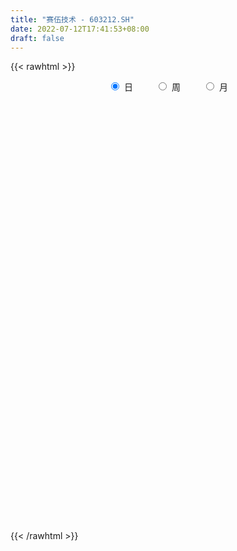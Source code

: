 ```yaml
---
title: "赛伍技术 - 603212.SH"
date: 2022-07-12T17:41:53+08:00
draft: false
---
```

{{< rawhtml >}}
    <div style="text-align: center">
        <label style="padding: 1rem;"><input style="margin-right: .5rem" type="radio" name="period" value="D" checked onclick="period_change(this)">日</label>
        <label style="padding: 1rem;"><input style="margin-right: .5rem" type="radio" name="period" value="W" onclick="period_change(this)">周</label>
        <label style="padding: 1rem;"><input style="margin-right: .5rem" type="radio" name="period" value="M" onclick="period_change(this)">月</label>
    </div>
    <div id="chart" style="height: 700px;"></div> 
    <script type="text/javascript">
        const D_v = [52556.86,47989.39,45544.66,53739.3,93618.79,93838.17,82801.69,76312.62,145861.7,134820.64,143286.58,94027.93,135016.66,142842.75,93270.83,105244.03,69123.43,51679.91,39580.15,42226.8,32228.68,34136.89,38243.7,37438.51,30461.57,19574.45,25859.4,30119.16,53620.03,68442.08,102371.51,224640.01,215410.06,108546.69,158067.61,106595.56,91615.97,56471.94,50797.88,69174.43,49697.87,67505.2,64998.01,55157.35,42161.0,49266.74,34562.13,25706.59,27039.14,53353.32,93266.22,113512.32,62440.0,49101.85,40206.2,23338.4,34984.5,21058.91,29372.7,30868.7,21523.95,16296.15,28640.7,22468.6,11804.05,15644.0,13617.4,62173.53,40776.4,14954.61,12792.32,15797.0,50816.3,52307.92,30492.3,27277.45,32455.11,18523.3,18691.0,18382.0,19740.99,16737.66,22903.66,14879.3,46942.3,66649.85,65187.25,34785.0,43451.63,38953.16,29917.17,38396.22,37595.86,34971.45,25603.7,40002.35,29743.4,22483.55,18066.5,15125.4,20113.66,18300.0,11719.0,17730.0,22885.15,12269.0,10167.26,17670.15,9570.71,19672.26,10044.15,10713.67,9391.07,8560.0,21807.15,14037.4,45323.3,31466.81,33248.86,31858.47,23780.0,23969.74,14046.15,29781.6,37922.29,56942.7,37189.0,41842.08,33522.67,38018.8,28519.0,15848.15,23583.15,20956.3,18999.15,20553.27,30100.0,18996.48,14549.2,13804.8,23647.3,14591.15,11842.0,9519.0,20451.3,18174.04,25924.6,24726.81,29384.0,28873.0,24150.85,15791.31,9838.0,17065.73,12779.3,13030.0,9904.0,19123.58,18331.43,13705.15,17924.35,9687.0,12716.16,13596.0,9288.0,8947.0,7921.0,20272.93,16371.0,14331.15,10224.0,15909.71,17585.06,13985.0,10303.42,8590.23,8012.52,9340.23,5950.57,11414.97,5550.25,9030.28,15804.87,8131.83,8208.56,11483.26,8786.95,9884.0,5885.58,4000.0,8529.0,8274.06,15558.77,8459.3,8507.63,15957.69,11831.29,6423.0,8079.58,4521.0,4813.0,20187.34,24778.09,11978.28,9682.76,11900.72,14168.98,10372.05,6734.58,11421.8,7736.86,9612.23,11592.1,4086.76,10260.71,30273.09,21548.76,24130.53,42681.0,30936.25,70097.1,26192.84,15983.91,11287.21,27405.66,30100.01,43099.86,56322.25,58800.73,47697.41,26701.98,19628.26,21071.78,21112.0,14325.01,10925.75,33650.7,15908.06,55091.8,21657.45,15358.01,15882.4,45083.39,24621.67,21737.62,27729.62,15758.4,14707.0,55676.38,66104.32,80400.99,63576.66,50524.15,40023.0,41550.0,40984.51,33992.99,59500.59,37925.22,36510.74,62073.97,34580.08,32072.71,26557.05,48752.32,36307.15,70648.41,46565.29,44845.58,39240.3,29144.19,35558.58,64267.86,51074.9,56684.0,39468.0,32910.0,32026.0,40983.0,38079.5,27850.25,70806.44,41427.0,168379.85,101306.71,76299.8,41228.0,69017.21,49783.0,59070.93,117352.88,171792.98,191046.99,177855.66,161144.19,142193.2,134596.91,80481.0,64245.19,65048.0,48376.41,40440.1,60964.99,87478.24,70762.93,82452.0,55733.35,35831.24,40934.0,21943.62,32615.51,15039.0,21528.35,14474.0,20450.51,28820.73,36576.96,21723.79,21456.33,13003.0,12540.33,13414.53,18250.6,18556.75,14332.0,52373.02,38127.0,31218.12,23082.94,31964.0,93707.72,51337.3,33271.0,31001.0,53422.0,29722.0,81156.0,42795.0,52590.0,89768.0,109136.52,79930.57,56572.82,62273.4,66574.4,89304.13,63334.91,55394.41,49154.38,148898.9,282582.14,144072.67,127568.25,78173.75,78802.2,65942.4,60761.0,83021.93,70788.7,55037.89,42608.4,40200.4,41306.0,29886.15,40433.0,34048.74,35294.0,22875.0,49276.29,30794.28,20361.44,12891.69,15285.82,24979.03,27990.87,20873.54,20446.91,17323.55,13156.51,31643.98,20746.35,14415.69,17254.35,14563.28,17465.97,25584.0,15766.98,23157.0,21794.0,16398.36,13333.06,10416.3,12484.59,15023.25,8889.0,12145.0,23992.14,20111.99,15477.24,14827.0,14054.9,12741.0,57111.45,25269.81,16454.4,21893.96,34121.13,42280.0,30598.0,49455.83,46893.84,22538.05,29690.88,21725.29,31287.31,56725.84,69423.33,81948.57,48568.17,43286.0,43968.01,31229.53,42666.14,40720.76,65565.15,45024.45,35381.17,46850.09,39899.69,31849.0,39554.0,49144.77,35840.25,26719.01,29048.33,25425.97,33228.0,40998.55,23581.0,17098.0,17838.45,20754.04,42231.97,27887.0,18031.11,37588.88,207310.6,67825.0,131102.76,136224.67,100286.59,107132.13,129235.19,75574.04,78520.04,108833.29,148603.52,78421.51,55081.48,64591.52,59106.04,85415.1,128930.39,90919.82,72583.39,81509.86,51363.65,51640.0,40194.77,80179.58,71671.52,45924.15,37529.77,114872.94,115373.83,67684.0,53710.04,74692.58,54874.33,78395.49,51209.0,56531.64,72840.18,103812.39,60980.0,54501.18,69259.86,164420.16,145321.25,147410.24,125355.91,90229.1,124368.23,114857.83,91136.62,63413.43,80722.78,72156.38,54365.1,52504.06]
const D_histogram = [0.0,-0.0248888889,-0.0697597974,-0.0729515372,-0.0330934012,0.0425825629,0.054319548,0.0858685231,0.2135013781,0.3290863924,0.3601114115,0.3752556659,0.4911160824,0.6003691804,0.6383967443,0.4649598009,0.2525287844,-0.0222839656,-0.1717679394,-0.1993708585,-0.227175423,-0.2607891547,-0.2580350596,-0.3705269058,-0.3736507622,-0.369112632,-0.3081145999,-0.2416655526,-0.1236783478,0.1362187509,0.489634639,0.901807147,1.233971212,1.1154091995,0.8973414223,0.5114198154,0.1076405992,-0.1517547108,-0.3424470669,-0.3452837339,-0.3455885682,-0.3562663855,-0.2967691922,-0.2825222288,-0.3516233478,-0.4493963153,-0.4964492459,-0.4755667309,-0.4248779105,-0.2946545738,-0.0020346336,0.1421883652,0.2295487402,0.198308411,0.0671137242,0.0018857967,-0.1723809561,-0.3065455111,-0.3140310127,-0.2359029822,-0.231478246,-0.2614664935,-0.1876880728,-0.1595241977,-0.1291546131,-0.1797486199,-0.1612408075,-0.0164228838,-0.0495174585,-0.1016553253,-0.1187301245,-0.1158532562,0.0189812049,0.2172872653,0.2811121022,0.3217542158,0.3718053967,0.3374907907,0.234096193,0.2250308989,0.1959178083,0.1546805906,0.0163941205,-0.1046714944,-0.0117999791,0.1516093502,0.329897027,0.4199819276,0.4459125305,0.3565046759,0.3237618929,0.3964372678,0.4711229505,0.4827292965,0.4939333795,0.2944884606,0.0978794827,-0.068999556,-0.1560086216,-0.1931454143,-0.2674738498,-0.3050858726,-0.3540319674,-0.414367413,-0.474543289,-0.5042178086,-0.5095171607,-0.539581018,-0.5530048507,-0.4187414816,-0.328182581,-0.288799523,-0.2305682998,-0.1936829557,-0.1391219344,-0.1653699624,-0.0235346034,0.1275640098,0.1964849884,0.3247096318,0.3390530933,0.2741115913,0.2030987,0.2438591781,0.1605315111,0.3008204024,0.3996439686,0.5155261095,0.5072151852,0.2646269804,0.1910841308,0.1114053816,0.1926242586,0.2040680673,0.098599239,0.0253496896,-0.1962310468,-0.3864009307,-0.4592413725,-0.5353634826,-0.6300298358,-0.6546159861,-0.5859094794,-0.5573599173,-0.5529298762,-0.4470795031,-0.3434556548,-0.3154379312,-0.4619174246,-0.6030995708,-0.7538838609,-0.8429898991,-0.835152466,-0.7006042725,-0.6312151561,-0.4957371069,-0.453719574,-0.377637826,-0.3203471509,-0.2190334181,-0.0106993811,0.1548987018,0.2578733272,0.3653887149,0.3761074463,0.3834490409,0.3714606792,0.5232752432,0.5892796518,0.6681725533,0.6409950872,0.5715492122,0.4524210431,0.2888595883,0.1442927782,0.0724878397,-0.0075483458,-0.1172488328,-0.1712395144,-0.1130633089,-0.0875688026,-0.017325059,0.0600930647,0.07718582,0.1217662208,0.1713881876,0.2013947407,0.1404935235,0.0873885402,0.0526037629,0.0297289634,0.0594846719,0.1154273289,0.1035393362,0.0476090776,-0.0892621184,-0.2190711108,-0.2605683449,-0.2279898223,-0.1993098366,-0.1530627342,-0.0468262608,0.0845280801,0.1256299666,0.166434649,0.1254007594,0.16193444,0.150351591,0.1197237468,-0.0051095835,-0.0509690847,-0.0665071259,-0.1380171703,-0.1556686453,-0.2237981621,-0.4164876436,-0.5479250327,-0.6200682673,-0.6728263049,-0.5859668146,-0.4562970253,-0.3674552152,-0.2754763128,-0.1901921978,-0.1342013229,-0.0826075528,0.0441241021,0.2367337427,0.5187101993,0.6275851305,0.6393327043,0.5811097935,0.5458524298,0.5179354478,0.4770333036,0.3913967922,0.3904469862,0.3689849125,0.4357821417,0.3683325103,0.2953788842,0.2342519384,0.2891455166,0.2983500834,0.2911568537,0.2912682243,0.2435959717,0.1959974957,0.2283512841,0.4196438401,0.5196059994,0.4320932989,0.3372532192,0.21841095,0.1840686445,0.1479104858,0.07005288,0.0803851865,0.0393310491,-0.1116407135,-0.2933437709,-0.3896647019,-0.4635465881,-0.443767922,-0.3219140185,-0.2227838424,-0.0851493593,-0.0305958091,-0.1189742074,-0.2243887503,-0.1678796841,-0.1381805014,-0.0231425578,-0.0820409581,-0.0456591086,-0.0770813725,-0.0649397338,-0.1083063452,-0.0945995216,-0.1056117014,-0.1281084035,-0.0516711137,-0.0332612628,0.1182820105,0.1153134064,-0.0165162844,-0.1513276268,-0.1012682357,-0.0972729953,-0.0334310515,0.0920927378,0.2418293308,0.4206776049,0.5927601226,0.893181692,1.0029032306,0.7623364338,0.480291364,0.2874091891,0.097965594,-0.0642988635,-0.209809716,-0.2614087721,-0.1921327716,-0.0534791635,0.0442930504,-0.0164200632,-0.0596531616,-0.1948269584,-0.2505474623,-0.3295573689,-0.3519012938,-0.4280139787,-0.4467085513,-0.482299615,-0.4878636495,-0.6161552749,-0.609024051,-0.5453542756,-0.505777831,-0.4394666773,-0.3607877626,-0.2942517378,-0.2324003207,-0.2036393865,-0.0626453921,-0.0117166399,-0.0154148648,-0.0467414536,-0.0387530501,0.1364983567,0.1773453081,0.1524645091,0.1537139952,0.0739227433,0.0430775269,0.1331360649,0.2186454291,0.3078097595,0.5030174548,0.6378015168,0.6074930794,0.6206927073,0.5633292214,0.5240880709,0.5455696569,0.4227757019,0.3152198357,0.1295991024,0.2152760085,0.3996446661,0.3366289542,0.1829967883,0.015304265,-0.167123243,-0.2728992748,-0.3908350698,-0.4671995292,-0.5877447307,-0.5834567007,-0.5636382534,-0.5529852106,-0.5173806488,-0.4872458454,-0.5031282232,-0.5458739671,-0.5668724737,-0.5297277816,-0.4326291762,-0.4086321379,-0.3963188163,-0.3240622689,-0.2600415078,-0.1605501534,-0.0462287998,0.0217223827,0.0225364788,0.0213814367,0.0158131102,-0.0509777685,-0.1199772714,-0.1143566167,-0.1404952214,-0.1382625742,-0.0982658109,-0.0396628431,-0.0349208421,-0.0513433108,-0.0921787004,-0.0846999261,-0.1052118455,-0.0979185335,-0.1365360796,-0.1173547571,-0.0531116152,-0.0244980581,0.0237354429,0.0140370434,-0.0314955361,-0.0408700636,-0.0199769022,0.0188377376,0.1172235047,0.1524342607,0.154789382,0.1386276788,0.1809525051,0.1634924245,0.199724059,0.2774649129,0.3420537003,0.3655156178,0.314550119,0.245054972,0.1025744807,-0.0950091283,-0.23486949,-0.2783525278,-0.3267991521,-0.3935794852,-0.4706441324,-0.45203939,-0.3670341635,-0.3104003396,-0.2667905916,-0.2464238169,-0.2015643462,-0.183450658,-0.169230427,-0.1603629838,-0.17026615,-0.0812607773,-0.0387648396,-0.0026705803,0.052414086,0.0927819445,0.1062817348,0.0777405095,0.0803273259,0.0606244271,0.0718796377,0.0775342344,0.1442993524,0.1912935216,0.2038508356,0.326441644,0.4833872803,0.4355567133,0.3355576913,0.3617765491,0.3379101797,0.3922605144,0.5008268613,0.4999722408,0.4983630174,0.5520270324,0.6362639047,0.6508342786,0.5818394332,0.4806271673,0.4259732245,0.4285605496,0.4065627573,0.4032053732,0.3980249161,0.2704507964,0.1647695469,0.0881855929,-0.0008086137,-0.0067604137,0.019242917,-0.0018640852,0.0073240319,0.1600848147,0.1857775639,0.1600505524,0.0960585527,0.1286429308,0.0972282668,0.0800941097,-0.0103366152,-0.0423885659,-0.0277767074,0.0147422772,-0.0245124575,-0.0695116968,-0.0556055106,0.0782203456,0.1313207186,0.1141484142,-0.0453467886,-0.1381640669,-0.2969656399,-0.3930350857,-0.4629986232,-0.510600258,-0.483729047,-0.4851524826,-0.4954719555,-0.4899135717]
const D_fast = [0.0,-0.0311111111,-0.093421969,-0.114851593,-0.0832668074,0.0030547974,0.0283716696,0.0813877755,0.2623959749,0.4602525874,0.5813054593,0.6902636301,0.9289030673,1.1882484604,1.3858752104,1.3286782172,1.1793793967,0.8989956554,0.7065696967,0.629124063,0.5445256428,0.4457146224,0.3839599526,0.17883638,0.082299833,-0.0054401948,-0.0214708126,-0.0154381535,0.0716294643,0.3655812508,0.8414057986,1.4790300933,2.1196869613,2.2799772487,2.2862448271,2.028178174,1.6513091076,1.3539751199,1.0776709971,0.9885133967,0.9018114203,0.8020670067,0.7873719019,0.7309883081,0.5739813522,0.3638593058,0.1926940637,0.0946848961,0.0391542388,0.095713932,0.3878252138,0.5675953039,0.712342864,0.7306796376,0.6162633818,0.5515069035,0.3341449116,0.1233439788,0.037350724,0.056503009,0.0030581838,-0.0922966871,-0.0654402847,-0.077157459,-0.0790765277,-0.1746076894,-0.1964100789,-0.0556978761,-0.1011718155,-0.1787235136,-0.225480844,-0.2515672897,-0.1119875274,0.1406403493,0.2747432118,0.3958238794,0.5388264095,0.588884501,0.5440139517,0.5912063822,0.6110727437,0.6085056737,0.4743177337,0.3270842452,0.4170057657,0.6183174326,0.8790793661,1.0741597486,1.2115684842,1.2112867986,1.2594844888,1.4312691807,1.623735601,1.7560242711,1.890711699,1.7648888952,1.592749788,1.4086208603,1.2826096393,1.1971864931,1.0559895951,0.9421061042,0.8046520175,0.6407247186,0.4619130204,0.3061840486,0.1735054064,0.0085462946,-0.1431287508,-0.1135507521,-0.1050374967,-0.1378543195,-0.1372651713,-0.148800566,-0.1290200284,-0.196610547,-0.0606588388,0.1223307768,0.2403730025,0.4497750539,0.5488817887,0.5524681845,0.5322299682,0.6339552408,0.5907604516,0.8062544435,1.0049890019,1.2497526701,1.3682455422,1.1918140825,1.1660422655,1.1142148618,1.2435898034,1.3060506289,1.2252316103,1.1583194834,0.8876809853,0.6009108687,0.4132600837,0.2032971031,-0.0488767091,-0.2371168559,-0.314887719,-0.4256781363,-0.5594805643,-0.5654000669,-0.5476401324,-0.5984818915,-0.8604407411,-1.15239778,-1.4916530353,-1.7915065482,-1.9924572316,-2.0330601063,-2.121474779,-2.1099310065,-2.181343367,-2.1996710755,-2.2224671882,-2.1759118099,-1.9702526182,-1.7659298599,-1.5984869027,-1.3996243362,-1.2948787432,-1.1916748884,-1.1107980803,-0.8281647056,-0.614840384,-0.3689043441,-0.2358330384,-0.1623916103,-0.1684145188,-0.2597610764,-0.3682546919,-0.4219376706,-0.5038609425,-0.6428736377,-0.7396741978,-0.7097638197,-0.706161514,-0.6402490351,-0.5478076452,-0.511418435,-0.4363964789,-0.3439274652,-0.2635722269,-0.2893500633,-0.3206079116,-0.3422417482,-0.3576843067,-0.3130574303,-0.2282579411,-0.2142610997,-0.258289089,-0.4174758146,-0.6020525846,-0.7086919049,-0.7331108379,-0.7542583114,-0.7462768925,-0.6517469844,-0.4992606235,-0.4267512453,-0.3443379006,-0.3540216003,-0.2770043098,-0.250999261,-0.2516961685,-0.3778068947,-0.4364086671,-0.4685734898,-0.5745878267,-0.631156463,-0.7552355204,-1.0520469127,-1.3204655601,-1.5476258615,-1.7685904753,-1.8282226886,-1.8126271557,-1.8156491494,-1.7925393251,-1.7548032597,-1.7323627154,-1.7014208335,-1.5636581531,-1.3118650769,-0.9002110704,-0.6344398566,-0.4628591067,-0.3758045692,-0.2745988253,-0.1730319454,-0.0946757637,-0.0824630771,0.0141988635,0.0849830179,0.2607257825,0.2853592787,0.2862503736,0.2836864124,0.4108663697,0.4946584574,0.5602544412,0.6331828678,0.6464096082,0.6478105061,0.7372521155,1.0334556315,1.2633192907,1.283829915,1.2733031401,1.2090636083,1.2207384639,1.2215579267,1.1612135409,1.1916421441,1.1604207689,0.981538828,0.7264998278,0.5327627214,0.3429941882,0.2518308737,0.2932062726,0.336640488,0.4529876313,0.4998922292,0.3817702791,0.2202585487,0.2347976938,0.2299517511,0.3392040553,0.2597954155,0.2847624878,0.2340698808,0.2299765861,0.1595333884,0.1495903316,0.1121752264,0.0576514234,0.1211709348,0.13126547,0.3123792459,0.3382389934,0.2022802316,0.0296369825,0.0543793146,0.0340563062,0.0895404871,0.2380874608,0.4482813866,0.7322990619,1.0525716102,1.5762886027,1.9367359488,1.8867532605,1.7247810317,1.603751154,1.4387989575,1.2604597841,1.0624965026,0.9455452535,0.9667880611,1.0920718783,1.2009173548,1.1360992255,1.0779528366,0.8940723003,0.7757149307,0.6143156819,0.5039964336,0.320880254,0.1905085435,0.0343425761,-0.0931873708,-0.3755178149,-0.5206426038,-0.5933113973,-0.6801794104,-0.7237349261,-0.735252952,-0.7422798617,-0.7385285247,-0.7606774371,-0.6353447908,-0.5873451985,-0.5948971396,-0.6379090919,-0.6396089508,-0.4302329549,-0.3450496765,-0.3318143481,-0.2921363633,-0.3534469294,-0.373522764,-0.2501802098,-0.1100094883,0.056107282,0.3770693409,0.6713037821,0.7928686146,0.9612414193,1.0447102388,1.136491106,1.2943651062,1.2772650766,1.2485141694,1.0952932117,1.2347891199,1.519068944,1.5402104707,1.4323275019,1.2684610448,1.0442527261,0.8702518756,0.6546073131,0.4614429715,0.1939615873,0.0523854421,-0.068705674,-0.1962989338,-0.2900395342,-0.3817161922,-0.5233806257,-0.7025948614,-0.8653114864,-0.9605987398,-0.9716574284,-1.0498184246,-1.1365848071,-1.1453438269,-1.1463334427,-1.0869796266,-0.984215473,-0.9108336949,-0.904385479,-0.900195162,-0.9018102109,-0.9813455317,-1.0803393525,-1.1033078519,-1.164570262,-1.1969032584,-1.1814729477,-1.1327856907,-1.1367739003,-1.1660321967,-1.2299122614,-1.2436084686,-1.2904233493,-1.3076096707,-1.3803612368,-1.3905186035,-1.3395533654,-1.3170643229,-1.2628969611,-1.2690860997,-1.3224925633,-1.3420846067,-1.3261856709,-1.2826615967,-1.1549699534,-1.0816506323,-1.0405981655,-1.0221029489,-0.9345399963,-0.9111269708,-0.8249643215,-0.6778572394,-0.527755027,-0.412914205,-0.385242174,-0.393473578,-0.5103104492,-0.7316463403,-0.9302240744,-1.0432952442,-1.1734416565,-1.3386168609,-1.5333425412,-1.6277476463,-1.6345009607,-1.6554672217,-1.6785551216,-1.7197943011,-1.7253259169,-1.7530748932,-1.781162269,-1.8123855718,-1.8648552754,-1.7961650971,-1.7633603693,-1.7279337551,-1.6597455672,-1.5961822227,-1.5561119986,-1.5652180966,-1.5425494486,-1.5470962407,-1.5178711206,-1.4928329653,-1.3899930093,-1.2951754596,-1.2316554368,-1.0274542174,-0.7496617609,-0.6886031496,-0.7047127488,-0.5880497538,-0.5274385782,-0.375023115,-0.1412500527,-0.017111613,0.105869918,0.297540691,0.5408435395,0.7181224831,0.794587496,0.8135320218,0.8653713851,0.9750988477,1.0547417447,1.1521857039,1.2465114758,1.1865500553,1.1220611924,1.0675236367,0.9783272766,0.9706853732,1.0014994332,0.9799264097,0.9909455348,1.1837275213,1.2558646615,1.270150288,1.2301729265,1.2949180374,1.28781044,1.2906998103,1.1976849316,1.1550358394,1.1627035211,1.2089080749,1.1635252259,1.1011480625,1.101152871,1.2545338136,1.3404643663,1.3518291654,1.1809972654,1.0536389704,0.8205959875,0.6262677702,0.4405545769,0.2653028776,0.1712418269,0.0485302706,-0.0856571912,-0.2025772003]
const D_slow = [0.0,-0.0062222222,-0.0236621716,-0.0419000559,-0.0501734062,-0.0395277654,-0.0259478784,-0.0044807477,0.0488945969,0.131166195,0.2211940478,0.3150079643,0.4377869849,0.58787928,0.7474784661,0.8637184163,0.9268506124,0.921279621,0.8783376361,0.8284949215,0.7717010658,0.7065037771,0.6419950122,0.5493632858,0.4559505952,0.3636724372,0.2866437872,0.2262273991,0.1953078121,0.2293624999,0.3517711596,0.5772229463,0.8857157493,1.1645680492,1.3889034048,1.5167583586,1.5436685084,1.5057298307,1.420118064,1.3337971305,1.2473999885,1.1583333921,1.0841410941,1.0135105369,0.9256046999,0.8132556211,0.6891433096,0.5702516269,0.4640321493,0.3903685059,0.3898598474,0.4254069387,0.4827941238,0.5323712265,0.5491496576,0.5496211068,0.5065258677,0.4298894899,0.3513817368,0.2924059912,0.2345364297,0.1691698064,0.1222477882,0.0823667387,0.0500780854,0.0051409305,-0.0351692714,-0.0392749923,-0.051654357,-0.0770681883,-0.1067507194,-0.1357140335,-0.1309687323,-0.076646916,-0.0063688904,0.0740696635,0.1670210127,0.2513937104,0.3099177587,0.3661754834,0.4151549354,0.4538250831,0.4579236132,0.4317557396,0.4288057448,0.4667080824,0.5491823391,0.654177821,0.7656559537,0.8547821227,0.9357225959,1.0348319128,1.1526126505,1.2732949746,1.3967783195,1.4704004346,1.4948703053,1.4776204163,1.4386182609,1.3903319073,1.3234634449,1.2471919767,1.1586839849,1.0550921316,0.9364563094,0.8104018572,0.6830225671,0.5481273126,0.4098760999,0.3051907295,0.2231450843,0.1509452035,0.0933031286,0.0448823896,0.010101906,-0.0312405846,-0.0371242354,-0.005233233,0.0438880141,0.1250654221,0.2098286954,0.2783565932,0.3291312682,0.3900960627,0.4302289405,0.5054340411,0.6053450333,0.7342265606,0.8610303569,0.9271871021,0.9749581348,1.0028094802,1.0509655448,1.1019825616,1.1266323714,1.1329697938,1.0839120321,0.9873117994,0.8725014563,0.7386605856,0.5811531267,0.4174991302,0.2710217603,0.131681781,-0.0065506881,-0.1183205638,-0.2041844775,-0.2830439603,-0.3985233165,-0.5492982092,-0.7377691744,-0.9485166492,-1.1573047657,-1.3324558338,-1.4902596228,-1.6141938996,-1.7276237931,-1.8220332495,-1.9021200373,-1.9568783918,-1.9595532371,-1.9208285616,-1.8563602298,-1.7650130511,-1.6709861895,-1.5751239293,-1.4822587595,-1.3514399487,-1.2041200358,-1.0370768974,-0.8768281256,-0.7339408226,-0.6208355618,-0.5486206647,-0.5125474702,-0.4944255102,-0.4963125967,-0.5256248049,-0.5684346835,-0.5967005107,-0.6185927114,-0.6229239761,-0.6079007099,-0.5886042549,-0.5581626997,-0.5153156528,-0.4649669677,-0.4298435868,-0.4079964517,-0.394845511,-0.3874132702,-0.3725421022,-0.34368527,-0.3178004359,-0.3058981665,-0.3282136961,-0.3829814738,-0.4481235601,-0.5051210156,-0.5549484748,-0.5932141583,-0.6049207235,-0.5837887035,-0.5523812119,-0.5107725496,-0.4794223598,-0.4389387498,-0.401350852,-0.3714199153,-0.3726973112,-0.3854395824,-0.4020663639,-0.4365706564,-0.4754878177,-0.5314373583,-0.6355592692,-0.7725405274,-0.9275575942,-1.0957641704,-1.2422558741,-1.3563301304,-1.4481939342,-1.5170630124,-1.5646110618,-1.5981613925,-1.6188132807,-1.6077822552,-1.5485988195,-1.4189212697,-1.2620249871,-1.102191811,-0.9569143626,-0.8204512552,-0.6909673932,-0.5717090673,-0.4738598693,-0.3762481227,-0.2840018946,-0.1750563592,-0.0829732316,-0.0091285106,0.049434474,0.1217208532,0.196308374,0.2690975875,0.3419146435,0.4028136365,0.4518130104,0.5089008314,0.6138117914,0.7437132913,0.851736616,0.9360499208,0.9906526583,1.0366698194,1.0736474409,1.0911606609,1.1112569575,1.1210897198,1.0931795414,1.0198435987,0.9224274232,0.8065407762,0.6955987957,0.6151202911,0.5594243305,0.5381369906,0.5304880384,0.5007444865,0.444647299,0.4026773779,0.3681322526,0.3623466131,0.3418363736,0.3304215964,0.3111512533,0.2949163198,0.2678397335,0.2441898532,0.2177869278,0.1857598269,0.1728420485,0.1645267328,0.1940972354,0.222925587,0.2187965159,0.1809646092,0.1556475503,0.1313293015,0.1229715386,0.145994723,0.2064520557,0.311621457,0.4598114876,0.6831069106,0.9338327183,1.1244168267,1.2444896677,1.316341965,1.3408333635,1.3247586476,1.2723062186,1.2069540256,1.1589208327,1.1455510418,1.1566243044,1.1525192886,1.1376059982,1.0888992586,1.0262623931,0.9438730508,0.8558977274,0.7488942327,0.6372170949,0.5166421911,0.3946762787,0.24063746,0.0883814473,-0.0479571216,-0.1744015794,-0.2842682487,-0.3744651894,-0.4480281238,-0.506128204,-0.5570380506,-0.5726993987,-0.5756285586,-0.5794822748,-0.5911676382,-0.6008559007,-0.5667313116,-0.5223949846,-0.4842788573,-0.4458503585,-0.4273696726,-0.4166002909,-0.3833162747,-0.3286549174,-0.2517024775,-0.1259481138,0.0335022653,0.1853755352,0.340548712,0.4813810174,0.6124030351,0.7487954493,0.8544893748,0.9332943337,0.9656941093,1.0195131114,1.1194242779,1.2035815165,1.2493307136,1.2531567798,1.2113759691,1.1431511504,1.0454423829,0.9286425006,0.781706318,0.6358421428,0.4949325794,0.3566862768,0.2273411146,0.1055296532,-0.0202524025,-0.1567208943,-0.2984390127,-0.4308709581,-0.5390282522,-0.6411862867,-0.7402659908,-0.821281558,-0.8862919349,-0.9264294733,-0.9379866732,-0.9325560776,-0.9269219578,-0.9215765987,-0.9176233211,-0.9303677632,-0.9603620811,-0.9889512352,-1.0240750406,-1.0586406841,-1.0832071369,-1.0931228476,-1.1018530582,-1.1146888859,-1.137733561,-1.1589085425,-1.1852115039,-1.2096911372,-1.2438251571,-1.2731638464,-1.2864417502,-1.2925662647,-1.286632404,-1.2831231432,-1.2909970272,-1.3012145431,-1.3062087687,-1.3014993343,-1.2721934581,-1.2340848929,-1.1953875474,-1.1607306277,-1.1154925014,-1.0746193953,-1.0246883806,-0.9553221523,-0.8698087272,-0.7784298228,-0.699792293,-0.63852855,-0.6128849299,-0.6366372119,-0.6953545844,-0.7649427164,-0.8466425044,-0.9450373757,-1.0626984088,-1.1757082563,-1.2674667972,-1.3450668821,-1.41176453,-1.4733704842,-1.5237615707,-1.5696242352,-1.611931842,-1.6520225879,-1.6945891254,-1.7149043198,-1.7245955297,-1.7252631748,-1.7121596532,-1.6889641671,-1.6623937334,-1.6429586061,-1.6228767746,-1.6077206678,-1.5897507584,-1.5703671998,-1.5342923617,-1.4864689813,-1.4355062724,-1.3538958614,-1.2330490413,-1.124159863,-1.0402704401,-0.9498263029,-0.8653487579,-0.7672836293,-0.642076914,-0.5170838538,-0.3924930995,-0.2544863414,-0.0954203652,0.0672882045,0.2127480628,0.3329048546,0.4393981607,0.5465382981,0.6481789874,0.7489803307,0.8484865597,0.9160992588,0.9572916456,0.9793380438,0.9791358904,0.9774457869,0.9822565162,0.9817904949,0.9836215029,1.0236427065,1.0700870975,1.1100997356,1.1341143738,1.1662751065,1.1905821732,1.2106057006,1.2080215468,1.1974244053,1.1904802285,1.1941657978,1.1880376834,1.1706597592,1.1567583816,1.176313468,1.2091436476,1.2376807512,1.226344054,1.1918030373,1.1175616273,1.0193028559,0.9035532001,0.7759031356,0.6549708739,0.5336827532,0.4098147643,0.2873363714]
const D_data = [['2020-06-19', 25.44, 25.7, 25.23, 25.9],['2020-06-22', 25.65, 25.31, 25.04, 25.8],['2020-06-23', 25.19, 24.83, 24.78, 25.46],['2020-06-24', 24.71, 25.16, 24.16, 25.19],['2020-06-29', 25.41, 25.75, 25.41, 26.49],['2020-06-30', 25.55, 26.51, 25.26, 27.4],['2020-07-01', 27.12, 25.98, 25.8, 27.44],['2020-07-02', 25.96, 26.4, 25.3, 26.8],['2020-07-03', 26.71, 28.16, 26.55, 29.0],['2020-07-06', 27.82, 28.9, 27.47, 29.18],['2020-07-07', 29.09, 28.54, 28.51, 30.49],['2020-07-08', 28.28, 28.8, 28.06, 29.21],['2020-07-09', 29.07, 30.82, 28.7, 31.29],['2020-07-10', 30.17, 31.86, 29.7, 32.8],['2020-07-13', 31.3, 31.96, 31.21, 32.86],['2020-07-14', 31.7, 29.5, 29.5, 31.7],['2020-07-15', 29.59, 28.38, 28.08, 29.8],['2020-07-16', 28.34, 26.5, 26.4, 28.87],['2020-07-17', 26.53, 26.97, 25.82, 27.1],['2020-07-20', 27.0, 27.99, 26.77, 28.12],['2020-07-21', 27.78, 27.78, 27.2, 28.17],['2020-07-22', 27.3, 27.45, 27.25, 27.9],['2020-07-23', 27.44, 27.71, 26.7, 28.09],['2020-07-24', 27.02, 25.8, 25.8, 27.57],['2020-07-27', 25.73, 26.63, 25.4, 26.69],['2020-07-28', 26.61, 26.49, 26.26, 26.87],['2020-07-29', 26.35, 27.15, 26.3, 27.25],['2020-07-30', 27.15, 27.38, 26.79, 27.56],['2020-07-31', 27.37, 28.41, 26.88, 28.75],['2020-08-03', 28.22, 31.25, 28.21, 31.25],['2020-08-04', 32.0, 34.38, 31.26, 34.38],['2020-08-05', 37.0, 37.82, 35.41, 37.82],['2020-08-06', 35.0, 39.8, 35.0, 41.5],['2020-08-07', 38.2, 35.82, 35.82, 39.18],['2020-08-10', 34.58, 34.65, 32.24, 38.98],['2020-08-11', 33.15, 31.68, 31.33, 33.8],['2020-08-12', 31.18, 29.78, 29.51, 31.28],['2020-08-13', 29.85, 29.99, 29.85, 30.58],['2020-08-14', 29.81, 29.64, 28.89, 29.81],['2020-08-17', 29.98, 31.39, 29.79, 31.53],['2020-08-18', 31.39, 31.32, 30.8, 31.57],['2020-08-19', 31.51, 31.05, 31.05, 32.48],['2020-08-20', 30.0, 31.96, 29.51, 31.99],['2020-08-21', 31.5, 31.51, 31.27, 32.43],['2020-08-24', 31.22, 30.2, 30.0, 31.22],['2020-08-25', 30.38, 29.19, 28.99, 30.56],['2020-08-26', 28.98, 29.16, 28.78, 29.84],['2020-08-27', 29.21, 29.64, 29.2, 29.83],['2020-08-28', 29.79, 29.92, 29.61, 30.45],['2020-08-31', 30.5, 31.18, 30.24, 31.92],['2020-09-01', 31.3, 34.3, 30.72, 34.3],['2020-09-02', 34.88, 33.74, 33.33, 36.24],['2020-09-03', 34.7, 33.87, 33.47, 35.2],['2020-09-04', 32.08, 32.78, 31.7, 33.25],['2020-09-07', 32.18, 31.27, 31.24, 32.6],['2020-09-08', 31.39, 31.67, 30.9, 31.9],['2020-09-09', 31.0, 29.66, 29.6, 31.0],['2020-09-10', 29.98, 29.2, 29.06, 30.36],['2020-09-11', 28.93, 30.21, 27.5, 30.28],['2020-09-14', 30.21, 31.3, 30.0, 31.49],['2020-09-15', 31.49, 30.45, 30.36, 31.49],['2020-09-16', 30.4, 29.78, 29.61, 30.68],['2020-09-17', 29.84, 31.04, 29.21, 31.28],['2020-09-18', 31.02, 30.62, 30.3, 31.89],['2020-09-21', 30.9, 30.7, 30.3, 31.09],['2020-09-22', 30.55, 29.51, 29.5, 30.55],['2020-09-23', 29.52, 30.15, 29.52, 30.2],['2020-09-24', 29.8, 32.1, 29.55, 32.84],['2020-09-25', 32.23, 30.14, 29.57, 32.26],['2020-09-28', 29.61, 29.6, 29.22, 30.26],['2020-09-29', 29.68, 29.75, 29.51, 30.16],['2020-09-30', 29.9, 29.85, 29.5, 30.31],['2020-10-09', 31.0, 31.82, 30.56, 32.17],['2020-10-12', 32.87, 33.6, 31.9, 34.02],['2020-10-13', 33.15, 32.82, 32.5, 33.5],['2020-10-14', 32.89, 33.06, 32.51, 33.38],['2020-10-15', 33.06, 33.72, 32.36, 33.75],['2020-10-16', 33.72, 33.02, 32.85, 34.08],['2020-10-19', 32.94, 32.05, 32.04, 33.52],['2020-10-20', 32.6, 33.16, 32.0, 33.24],['2020-10-21', 33.18, 33.03, 32.89, 33.6],['2020-10-22', 32.58, 32.89, 31.85, 33.3],['2020-10-23', 32.0, 31.32, 31.26, 33.1],['2020-10-26', 30.88, 30.86, 30.58, 31.48],['2020-10-27', 31.2, 33.48, 31.17, 33.5],['2020-10-28', 33.74, 35.18, 33.19, 35.8],['2020-10-29', 34.68, 36.56, 33.92, 37.66],['2020-10-30', 37.25, 36.57, 35.73, 37.4],['2020-11-02', 36.41, 36.53, 35.8, 38.36],['2020-11-03', 36.48, 35.35, 34.36, 36.99],['2020-11-04', 35.48, 36.13, 35.36, 37.34],['2020-11-05', 36.71, 37.99, 36.33, 38.28],['2020-11-06', 37.86, 38.92, 37.38, 39.38],['2020-11-09', 39.45, 38.92, 37.59, 39.96],['2020-11-10', 39.02, 39.56, 38.2, 39.75],['2020-11-11', 39.46, 36.93, 36.5, 40.9],['2020-11-12', 37.74, 36.26, 35.92, 37.74],['2020-11-13', 36.73, 35.87, 35.74, 36.77],['2020-11-16', 35.96, 36.3, 35.61, 36.84],['2020-11-17', 36.31, 36.65, 35.62, 36.69],['2020-11-18', 36.31, 35.89, 35.5, 37.3],['2020-11-19', 35.72, 36.0, 35.1, 36.65],['2020-11-20', 36.0, 35.53, 35.34, 36.1],['2020-11-23', 35.6, 34.94, 34.87, 36.3],['2020-11-24', 34.85, 34.4, 33.75, 35.2],['2020-11-25', 34.21, 34.27, 33.95, 34.72],['2020-11-26', 34.06, 34.18, 34.02, 34.79],['2020-11-27', 34.4, 33.44, 32.9, 34.4],['2020-11-30', 33.39, 33.16, 32.91, 33.78],['2020-12-01', 33.2, 35.0, 33.1, 35.16],['2020-12-02', 34.99, 34.8, 34.51, 35.29],['2020-12-03', 34.79, 34.29, 34.11, 35.14],['2020-12-04', 34.35, 34.6, 34.11, 34.78],['2020-12-07', 34.6, 34.43, 33.8, 34.73],['2020-12-08', 34.32, 34.77, 34.32, 35.7],['2020-12-09', 35.11, 33.71, 33.65, 35.19],['2020-12-10', 33.53, 36.05, 33.2, 37.08],['2020-12-11', 36.1, 37.0, 35.55, 37.0],['2020-12-14', 37.05, 36.7, 35.9, 37.65],['2020-12-15', 36.96, 38.2, 36.51, 38.39],['2020-12-16', 37.52, 37.45, 37.3, 38.66],['2020-12-17', 37.21, 36.6, 35.41, 37.21],['2020-12-18', 36.58, 36.39, 36.04, 36.89],['2020-12-21', 36.99, 37.94, 36.63, 38.66],['2020-12-22', 38.79, 36.49, 36.4, 40.47],['2020-12-23', 37.0, 39.7, 37.0, 40.0],['2020-12-24', 39.35, 40.19, 38.65, 40.7],['2020-12-25', 40.1, 41.45, 38.99, 41.94],['2020-12-28', 41.0, 40.71, 39.97, 41.35],['2020-12-29', 40.9, 37.53, 37.27, 40.9],['2020-12-30', 37.99, 39.11, 37.0, 39.98],['2020-12-31', 39.12, 38.88, 38.3, 39.58],['2021-01-04', 38.78, 41.17, 38.4, 41.28],['2021-01-05', 41.15, 40.86, 39.93, 41.25],['2021-01-06', 40.69, 39.42, 38.86, 41.28],['2021-01-07', 39.5, 39.55, 38.85, 40.98],['2021-01-08', 39.45, 36.98, 36.4, 39.45],['2021-01-11', 36.59, 36.17, 35.36, 37.47],['2021-01-12', 36.16, 36.72, 35.87, 37.3],['2021-01-13', 36.7, 35.99, 35.38, 37.28],['2021-01-14', 35.8, 34.92, 33.7, 35.81],['2021-01-15', 35.0, 35.03, 33.81, 35.37],['2021-01-18', 34.73, 35.87, 34.73, 36.35],['2021-01-19', 35.89, 35.2, 35.2, 36.5],['2021-01-20', 35.2, 34.55, 34.08, 35.54],['2021-01-21', 35.1, 35.71, 35.03, 36.23],['2021-01-22', 35.31, 35.91, 35.28, 36.85],['2021-01-25', 36.0, 35.02, 34.38, 36.3],['2021-01-26', 34.39, 32.15, 32.14, 34.5],['2021-01-27', 32.15, 30.94, 29.97, 32.5],['2021-01-28', 31.3, 29.39, 29.25, 31.59],['2021-01-29', 29.49, 28.75, 28.42, 29.6],['2021-02-01', 28.6, 28.92, 28.1, 29.38],['2021-02-02', 28.92, 30.1, 28.5, 30.27],['2021-02-03', 29.88, 29.1, 28.9, 30.35],['2021-02-04', 28.81, 29.81, 28.32, 30.1],['2021-02-05', 29.28, 28.5, 28.31, 30.0],['2021-02-08', 28.1, 28.66, 27.0, 29.0],['2021-02-09', 28.54, 28.24, 27.85, 29.68],['2021-02-10', 28.31, 28.73, 27.8, 29.58],['2021-02-18', 29.1, 30.54, 29.0, 30.66],['2021-02-19', 30.54, 30.8, 29.84, 30.91],['2021-02-22', 30.82, 30.64, 30.5, 31.25],['2021-02-23', 30.5, 31.26, 30.01, 32.14],['2021-02-24', 31.8, 30.42, 30.28, 31.87],['2021-02-25', 30.71, 30.5, 29.85, 31.55],['2021-02-26', 30.0, 30.33, 30.0, 31.1],['2021-03-01', 30.55, 32.92, 30.55, 33.16],['2021-03-02', 32.17, 32.7, 31.6, 33.5],['2021-03-03', 32.7, 33.6, 32.51, 33.62],['2021-03-04', 33.99, 32.8, 32.78, 34.0],['2021-03-05', 32.01, 32.38, 31.34, 32.98],['2021-03-08', 33.0, 31.56, 30.8, 33.51],['2021-03-09', 31.11, 30.45, 29.36, 31.68],['2021-03-10', 30.43, 29.95, 29.68, 31.44],['2021-03-11', 30.19, 30.29, 29.0, 30.5],['2021-03-12', 30.23, 29.73, 29.45, 30.65],['2021-03-15', 29.36, 28.72, 28.31, 29.81],['2021-03-16', 28.72, 28.78, 28.33, 29.31],['2021-03-17', 28.78, 30.0, 28.13, 30.13],['2021-03-18', 29.93, 29.65, 29.65, 30.28],['2021-03-19', 29.64, 30.34, 29.4, 31.09],['2021-03-22', 30.34, 30.76, 30.34, 31.87],['2021-03-23', 30.86, 30.23, 30.05, 31.32],['2021-03-24', 30.68, 30.74, 30.18, 31.36],['2021-03-25', 30.88, 31.1, 30.21, 31.66],['2021-03-26', 31.1, 31.15, 30.79, 31.5],['2021-03-29', 31.1, 30.0, 29.95, 31.26],['2021-03-30', 29.98, 29.82, 29.38, 30.37],['2021-03-31', 29.84, 29.81, 29.81, 30.08],['2021-04-01', 29.71, 29.78, 29.11, 29.98],['2021-04-02', 29.76, 30.44, 29.76, 30.89],['2021-04-06', 30.31, 31.02, 29.35, 31.18],['2021-04-07', 30.67, 30.33, 30.2, 30.9],['2021-04-08', 30.36, 29.61, 29.51, 30.65],['2021-04-09', 29.54, 28.01, 27.99, 29.74],['2021-04-12', 28.0, 27.2, 27.06, 28.04],['2021-04-13', 27.19, 27.59, 27.03, 27.81],['2021-04-14', 27.8, 28.23, 27.67, 28.38],['2021-04-15', 27.6, 28.1, 27.59, 28.24],['2021-04-16', 27.96, 28.3, 27.64, 28.53],['2021-04-19', 28.3, 29.3, 28.1, 29.67],['2021-04-20', 29.0, 30.19, 29.0, 30.9],['2021-04-21', 30.1, 29.53, 29.1, 30.56],['2021-04-22', 29.53, 29.79, 29.01, 29.79],['2021-04-23', 29.5, 28.81, 28.5, 29.5],['2021-04-26', 28.7, 29.82, 28.35, 30.0],['2021-04-27', 29.76, 29.35, 28.46, 29.83],['2021-04-28', 29.47, 29.05, 28.41, 29.57],['2021-04-29', 28.71, 27.44, 27.37, 28.81],['2021-04-30', 27.4, 27.89, 27.12, 27.89],['2021-05-06', 27.89, 28.0, 27.14, 28.52],['2021-05-07', 28.0, 26.92, 26.61, 28.0],['2021-05-10', 26.93, 27.17, 26.07, 27.17],['2021-05-11', 26.97, 26.08, 25.9, 26.97],['2021-05-12', 24.55, 23.47, 23.47, 25.82],['2021-05-13', 23.28, 22.87, 22.63, 23.65],['2021-05-14', 23.0, 22.47, 22.2, 23.11],['2021-05-17', 22.32, 21.71, 21.54, 22.51],['2021-05-18', 21.71, 22.88, 21.57, 22.88],['2021-05-19', 22.88, 23.4, 22.23, 23.65],['2021-05-20', 23.2, 22.95, 22.58, 23.58],['2021-05-21', 23.35, 23.01, 22.7, 23.35],['2021-05-24', 22.83, 23.0, 22.82, 23.29],['2021-05-25', 23.26, 22.66, 22.63, 23.26],['2021-05-26', 22.66, 22.58, 22.49, 22.97],['2021-05-27', 22.55, 23.76, 22.45, 23.78],['2021-05-28', 23.76, 25.34, 23.52, 26.1],['2021-05-31', 25.86, 27.84, 25.05, 27.87],['2021-06-01', 27.5, 27.0, 26.7, 27.84],['2021-06-02', 26.71, 26.45, 26.23, 27.46],['2021-06-03', 26.21, 25.79, 25.7, 26.81],['2021-06-04', 25.65, 26.15, 25.51, 26.68],['2021-06-07', 26.18, 26.39, 25.63, 27.0],['2021-06-08', 26.27, 26.35, 25.71, 26.55],['2021-06-09', 26.04, 25.72, 25.65, 26.32],['2021-06-10', 25.63, 26.8, 25.62, 27.44],['2021-06-11', 26.8, 26.74, 26.47, 27.14],['2021-06-15', 26.78, 28.26, 25.68, 28.81],['2021-06-16', 28.06, 26.88, 26.72, 28.14],['2021-06-17', 26.71, 26.69, 26.4, 27.22],['2021-06-18', 26.88, 26.69, 26.51, 27.38],['2021-06-21', 26.68, 28.35, 26.22, 28.82],['2021-06-22', 29.0, 28.21, 27.59, 29.34],['2021-06-23', 28.64, 28.28, 28.0, 29.05],['2021-06-24', 28.36, 28.63, 28.02, 29.14],['2021-06-25', 28.61, 28.17, 27.85, 28.72],['2021-06-28', 28.04, 28.15, 27.93, 28.79],['2021-06-29', 28.3, 29.35, 27.44, 30.66],['2021-06-30', 29.61, 32.29, 28.61, 32.29],['2021-07-01', 33.0, 32.41, 31.67, 35.4],['2021-07-02', 32.32, 30.59, 29.8, 32.5],['2021-07-05', 30.31, 30.44, 29.32, 31.0],['2021-07-06', 30.08, 29.92, 29.5, 31.17],['2021-07-07', 29.94, 30.87, 29.23, 31.12],['2021-07-08', 31.5, 30.94, 30.49, 31.84],['2021-07-09', 30.31, 30.35, 29.35, 30.93],['2021-07-12', 30.65, 31.49, 30.42, 31.8],['2021-07-13', 31.49, 30.97, 30.8, 31.86],['2021-07-14', 30.52, 29.2, 29.0, 30.62],['2021-07-15', 28.76, 27.9, 27.04, 29.2],['2021-07-16', 27.85, 28.08, 27.38, 28.46],['2021-07-19', 27.79, 27.68, 27.3, 28.48],['2021-07-20', 27.15, 28.45, 27.11, 28.57],['2021-07-21', 28.51, 29.9, 28.47, 30.2],['2021-07-22', 29.8, 30.08, 29.08, 30.21],['2021-07-23', 30.01, 31.16, 29.68, 31.23],['2021-07-26', 31.1, 30.67, 29.59, 31.88],['2021-07-27', 30.56, 28.8, 28.8, 31.17],['2021-07-28', 28.95, 27.99, 27.11, 29.38],['2021-07-29', 29.2, 29.79, 28.39, 29.92],['2021-07-30', 29.9, 29.62, 29.16, 30.6],['2021-08-02', 30.16, 31.07, 29.8, 32.3],['2021-08-03', 30.98, 29.05, 28.86, 31.0],['2021-08-04', 28.58, 30.18, 28.5, 30.77],['2021-08-05', 30.43, 29.34, 28.77, 30.43],['2021-08-06', 29.36, 29.82, 28.84, 30.06],['2021-08-09', 29.29, 29.01, 28.3, 29.4],['2021-08-10', 29.0, 29.6, 29.0, 30.3],['2021-08-11', 29.29, 29.25, 28.73, 29.59],['2021-08-12', 29.38, 28.95, 28.61, 29.49],['2021-08-13', 28.9, 30.29, 28.5, 30.66],['2021-08-16', 30.4, 29.81, 29.65, 30.65],['2021-08-17', 30.2, 32.0, 30.2, 32.79],['2021-08-18', 31.83, 30.59, 29.8, 31.83],['2021-08-19', 29.7, 28.68, 27.95, 30.31],['2021-08-20', 28.62, 27.88, 27.3, 28.62],['2021-08-23', 27.72, 29.89, 27.72, 30.4],['2021-08-24', 29.46, 29.4, 29.11, 30.5],['2021-08-25', 29.2, 30.3, 28.45, 30.4],['2021-08-26', 30.84, 31.63, 30.51, 32.68],['2021-08-27', 31.84, 32.84, 31.44, 34.79],['2021-08-30', 34.99, 34.4, 33.96, 36.12],['2021-08-31', 34.49, 35.73, 34.49, 37.84],['2021-09-01', 36.93, 39.3, 35.3, 39.3],['2021-09-02', 38.8, 38.9, 37.34, 40.0],['2021-09-03', 37.4, 35.01, 35.01, 37.66],['2021-09-06', 33.33, 33.74, 32.88, 34.2],['2021-09-07', 33.4, 34.06, 33.08, 34.38],['2021-09-08', 33.9, 33.41, 33.0, 34.78],['2021-09-09', 33.4, 33.0, 32.46, 33.8],['2021-09-10', 32.79, 32.45, 31.7, 32.86],['2021-09-13', 32.32, 33.08, 31.48, 33.54],['2021-09-14', 33.18, 34.63, 33.18, 35.3],['2021-09-15', 34.1, 36.13, 34.1, 36.31],['2021-09-16', 36.29, 36.42, 34.52, 37.13],['2021-09-17', 36.89, 34.71, 33.61, 37.2],['2021-09-22', 34.44, 34.78, 34.26, 35.98],['2021-09-23', 35.17, 33.2, 33.16, 35.17],['2021-09-24', 33.67, 33.65, 32.86, 33.9],['2021-09-27', 33.29, 32.9, 32.0, 33.9],['2021-09-28', 32.91, 33.19, 32.1, 33.7],['2021-09-29', 32.9, 32.05, 32.05, 33.31],['2021-09-30', 32.28, 32.26, 31.8, 32.52],['2021-10-08', 32.8, 31.61, 31.51, 32.81],['2021-10-11', 31.68, 31.55, 31.0, 31.98],['2021-10-12', 31.5, 29.25, 28.4, 31.5],['2021-10-13', 29.13, 30.15, 28.88, 30.43],['2021-10-14', 30.15, 30.59, 29.81, 30.93],['2021-10-15', 30.77, 30.13, 30.03, 31.1],['2021-10-18', 29.98, 30.34, 29.71, 30.5],['2021-10-19', 30.4, 30.52, 30.1, 30.84],['2021-10-20', 30.51, 30.44, 29.92, 31.05],['2021-10-21', 30.6, 30.45, 30.3, 31.04],['2021-10-22', 30.27, 30.03, 29.69, 30.45],['2021-10-25', 31.0, 31.71, 30.53, 32.3],['2021-10-26', 31.28, 30.99, 30.91, 31.96],['2021-10-27', 30.3, 30.34, 29.68, 31.07],['2021-10-28', 30.59, 29.79, 29.6, 30.7],['2021-10-29', 29.78, 30.1, 29.15, 30.45],['2021-11-01', 30.09, 32.65, 30.08, 33.11],['2021-11-02', 31.9, 31.6, 31.5, 33.33],['2021-11-03', 31.64, 30.88, 30.5, 32.05],['2021-11-04', 30.97, 31.2, 30.88, 32.09],['2021-11-05', 30.95, 30.0, 29.7, 31.4],['2021-11-08', 30.0, 30.3, 29.29, 30.47],['2021-11-09', 30.5, 31.99, 30.43, 33.2],['2021-11-10', 32.41, 32.5, 31.4, 32.9],['2021-11-11', 32.24, 33.19, 32.24, 34.48],['2021-11-12', 33.13, 35.59, 32.9, 36.0],['2021-11-15', 37.1, 36.18, 35.59, 37.5],['2021-11-16', 36.02, 34.91, 34.41, 36.47],['2021-11-17', 35.27, 35.94, 34.61, 36.31],['2021-11-18', 35.91, 35.47, 35.01, 37.73],['2021-11-19', 35.33, 35.95, 34.1, 36.11],['2021-11-22', 36.02, 37.19, 35.67, 37.66],['2021-11-23', 37.19, 35.61, 35.54, 37.47],['2021-11-24', 35.62, 35.6, 35.03, 36.09],['2021-11-25', 35.58, 34.14, 34.07, 35.58],['2021-11-26', 34.39, 37.55, 34.14, 37.55],['2021-11-29', 37.66, 39.92, 35.93, 41.31],['2021-11-30', 39.9, 37.61, 37.36, 40.21],['2021-12-01', 37.6, 36.27, 35.56, 38.05],['2021-12-02', 36.55, 35.48, 35.05, 36.56],['2021-12-03', 35.48, 34.46, 34.08, 35.63],['2021-12-06', 34.38, 34.63, 34.09, 35.35],['2021-12-07', 34.7, 33.76, 33.27, 35.24],['2021-12-08', 32.6, 33.55, 31.26, 34.07],['2021-12-09', 33.42, 32.16, 32.06, 33.44],['2021-12-10', 32.17, 33.04, 32.17, 33.21],['2021-12-13', 32.63, 32.92, 32.6, 33.45],['2021-12-14', 32.76, 32.5, 32.13, 33.01],['2021-12-15', 32.5, 32.55, 32.0, 32.69],['2021-12-16', 32.7, 32.28, 32.2, 32.75],['2021-12-17', 32.11, 31.35, 31.35, 32.11],['2021-12-20', 31.36, 30.42, 30.35, 31.45],['2021-12-21', 30.42, 30.04, 29.41, 30.95],['2021-12-22', 30.2, 30.32, 29.82, 30.49],['2021-12-23', 30.4, 30.98, 29.82, 31.43],['2021-12-24', 30.88, 29.97, 29.7, 30.88],['2021-12-27', 29.97, 29.5, 29.4, 30.27],['2021-12-28', 29.5, 30.08, 29.49, 30.1],['2021-12-29', 30.09, 29.99, 29.82, 30.48],['2021-12-30', 30.02, 30.58, 29.98, 30.68],['2021-12-31', 30.99, 31.13, 30.7, 31.89],['2022-01-04', 31.52, 30.9, 30.7, 31.52],['2022-01-05', 30.63, 30.13, 29.96, 30.97],['2022-01-06', 30.03, 29.99, 29.41, 30.33],['2022-01-07', 29.98, 29.8, 29.71, 30.23],['2022-01-10', 29.6, 28.69, 28.54, 29.8],['2022-01-11', 28.8, 28.09, 28.0, 29.08],['2022-01-12', 28.09, 28.62, 28.09, 28.69],['2022-01-13', 28.73, 27.92, 27.9, 28.8],['2022-01-14', 27.9, 27.95, 27.48, 28.35],['2022-01-17', 27.98, 28.29, 27.96, 28.35],['2022-01-18', 28.35, 28.58, 28.12, 29.08],['2022-01-19', 28.43, 27.89, 27.8, 28.8],['2022-01-20', 27.9, 27.4, 26.91, 28.06],['2022-01-21', 27.39, 26.72, 26.53, 27.85],['2022-01-24', 26.66, 27.0, 26.21, 27.45],['2022-01-25', 26.98, 26.37, 26.14, 27.29],['2022-01-26', 26.3, 26.43, 25.95, 26.62],['2022-01-27', 26.7, 25.5, 25.39, 26.72],['2022-01-28', 25.51, 25.89, 25.2, 26.19],['2022-02-07', 26.15, 26.43, 26.15, 26.48],['2022-02-08', 26.44, 26.02, 25.55, 26.5],['2022-02-09', 26.12, 26.29, 25.8, 26.42],['2022-02-10', 26.12, 25.5, 25.21, 26.45],['2022-02-11', 25.8, 24.71, 24.6, 25.8],['2022-02-14', 24.5, 24.8, 23.76, 25.18],['2022-02-15', 24.78, 25.0, 24.48, 25.08],['2022-02-16', 25.0, 25.2, 24.93, 25.3],['2022-02-17', 25.2, 26.19, 25.0, 26.79],['2022-02-18', 26.19, 25.69, 25.31, 26.19],['2022-02-21', 25.57, 25.33, 25.15, 25.82],['2022-02-22', 25.31, 25.01, 24.66, 25.72],['2022-02-23', 25.08, 25.78, 25.08, 25.83],['2022-02-24', 25.68, 25.08, 24.75, 26.42],['2022-02-25', 25.19, 25.8, 25.19, 26.12],['2022-02-28', 25.83, 26.68, 25.3, 26.82],['2022-03-01', 26.7, 27.02, 26.7, 27.38],['2022-03-02', 26.8, 26.91, 26.36, 27.0],['2022-03-03', 27.0, 26.07, 26.0, 27.15],['2022-03-04', 25.98, 25.64, 25.4, 26.38],['2022-03-07', 25.35, 24.2, 24.17, 25.6],['2022-03-08', 24.21, 22.5, 22.01, 24.39],['2022-03-09', 22.53, 22.08, 20.52, 22.78],['2022-03-10', 22.41, 22.48, 22.03, 22.9],['2022-03-11', 22.0, 21.81, 21.2, 22.4],['2022-03-14', 21.65, 20.85, 20.75, 21.68],['2022-03-15', 20.9, 19.84, 19.72, 20.97],['2022-03-16', 20.21, 20.35, 19.08, 20.35],['2022-03-17', 20.69, 20.96, 20.6, 21.66],['2022-03-18', 20.79, 20.53, 20.33, 20.94],['2022-03-21', 20.55, 20.21, 19.75, 20.65],['2022-03-22', 20.1, 19.68, 19.53, 20.25],['2022-03-23', 19.7, 19.77, 19.6, 20.2],['2022-03-24', 19.73, 19.23, 18.96, 19.74],['2022-03-25', 19.36, 18.9, 18.7, 19.5],['2022-03-28', 18.8, 18.53, 18.1, 18.8],['2022-03-29', 18.57, 17.92, 17.86, 18.85],['2022-03-30', 18.25, 19.03, 18.03, 19.07],['2022-03-31', 19.03, 18.51, 18.3, 19.03],['2022-04-01', 18.43, 18.38, 18.11, 18.57],['2022-04-06', 18.4, 18.64, 18.13, 18.67],['2022-04-07', 18.6, 18.53, 18.32, 18.61],['2022-04-08', 18.5, 18.18, 17.9, 18.62],['2022-04-11', 18.6, 17.45, 17.41, 18.8],['2022-04-12', 17.35, 17.6, 17.02, 17.69],['2022-04-13', 17.48, 17.1, 17.1, 17.48],['2022-04-14', 17.44, 17.29, 17.05, 17.44],['2022-04-15', 17.2, 17.1, 16.84, 17.33],['2022-04-18', 17.07, 17.93, 16.81, 18.05],['2022-04-19', 17.87, 17.91, 17.73, 18.26],['2022-04-20', 17.98, 17.59, 17.42, 17.98],['2022-04-21', 18.8, 19.35, 18.5, 19.35],['2022-04-22', 19.9, 20.68, 19.44, 21.0],['2022-04-25', 19.55, 18.61, 18.61, 19.68],['2022-04-26', 17.98, 17.71, 16.75, 18.3],['2022-04-27', 17.0, 19.23, 16.78, 19.48],['2022-04-28', 18.8, 18.76, 18.4, 19.4],['2022-04-29', 18.87, 20.0, 18.57, 20.56],['2022-05-05', 19.95, 21.38, 19.8, 21.98],['2022-05-06', 20.7, 20.62, 20.24, 21.08],['2022-05-09', 20.42, 20.94, 20.3, 21.55],['2022-05-10', 20.5, 22.15, 20.35, 22.65],['2022-05-11', 22.01, 23.36, 21.68, 24.34],['2022-05-12', 23.03, 23.27, 22.3, 23.45],['2022-05-13', 23.1, 22.59, 22.48, 23.28],['2022-05-16', 22.59, 22.19, 21.86, 23.08],['2022-05-17', 22.07, 22.77, 21.9, 22.85],['2022-05-18', 22.85, 23.76, 22.3, 24.0],['2022-05-19', 23.39, 23.82, 23.08, 24.99],['2022-05-20', 23.82, 24.41, 23.78, 25.28],['2022-05-23', 24.23, 24.8, 24.01, 25.2],['2022-05-24', 24.65, 23.3, 23.17, 24.87],['2022-05-25', 23.12, 23.25, 22.77, 23.88],['2022-05-26', 23.27, 23.36, 22.6, 23.95],['2022-05-27', 23.6, 22.93, 22.8, 24.1],['2022-05-30', 23.0, 23.85, 22.0, 23.86],['2022-05-31', 23.9, 24.45, 23.79, 24.52],['2022-06-01', 24.48, 24.02, 23.72, 24.48],['2022-06-02', 23.82, 24.51, 23.69, 24.65],['2022-06-06', 24.51, 26.96, 24.5, 26.96],['2022-06-07', 27.36, 26.14, 25.8, 27.88],['2022-06-08', 26.3, 25.79, 25.41, 26.4],['2022-06-09', 25.8, 25.33, 24.98, 25.95],['2022-06-10', 24.8, 26.71, 24.8, 26.72],['2022-06-13', 26.7, 26.17, 25.75, 27.29],['2022-06-14', 26.0, 26.46, 24.76, 26.54],['2022-06-15', 26.27, 25.45, 25.43, 26.52],['2022-06-16', 25.25, 26.0, 25.19, 26.2],['2022-06-17', 25.74, 26.68, 25.57, 26.79],['2022-06-20', 27.01, 27.35, 26.6, 27.66],['2022-06-21', 27.5, 26.5, 26.2, 27.52],['2022-06-22', 26.5, 26.33, 26.21, 27.36],['2022-06-23', 26.12, 27.1, 25.66, 27.18],['2022-06-24', 27.99, 29.18, 27.99, 29.8],['2022-06-27', 28.82, 28.93, 28.38, 30.0],['2022-06-28', 28.8, 28.42, 27.82, 28.9],['2022-06-29', 28.42, 26.36, 26.35, 28.44],['2022-06-30', 26.58, 26.61, 25.92, 26.97],['2022-07-01', 26.63, 25.09, 25.07, 27.33],['2022-07-04', 24.07, 25.06, 23.81, 25.39],['2022-07-05', 25.15, 24.73, 24.37, 25.58],['2022-07-06', 24.8, 24.42, 24.13, 25.31],['2022-07-07', 24.39, 25.0, 24.0, 25.19],['2022-07-08', 25.2, 24.41, 24.38, 25.69],['2022-07-11', 24.01, 23.94, 23.55, 24.5],['2022-07-12', 23.93, 23.78, 23.69, 24.37]]
const W_v = [2724.84,3975.74,556300.1699999999,925400.34,530694.8100000001,461618.31,547346.13,284408.92,147273.35,492432.97,649994.5599999999,358898.35,184274.58,159634.61,719410.3499999999,463548.96,306532.86,178735.6,371673.71,148960.71,119798.1,144015.38,43543.93,50816.3,161056.08,96455.31,228443.7,188314.04,152804.45,83324.56,80721.56,59391.86,121194.66,126903.22,203677.67,115908.62,114191.87,85588.93,85910.94,122925.97,62617.03,51160.16,27611.35,52468.16,77108.79,58476.23,41286.3,52415.47,36572.64,48483.39,35667.87,78527.19,50434.27,21204.33,90299.85,185891.1,168214.99,173900.16,95921.52,107989.66,134930.7,280465.35,207074.65,230590.6,214337.64,195353.94,244404.76,209745.19,428641.36,467017.0,806836.9500000001,298590.7,357391.51,98708.86,83656.86,20450.51,121580.81,77094.21,176765.08,262739.02,296031.0,374487.7100000001,406086.73,711199.01,335551.92,194433.95,172288.31,101508.85,71800.51,98623.65,103767.95,67655.56,80615.37,124004.16,145347.49,170303.89,287953.22,201870.44,232720.55,183107.03,87702.3,120270.04,333049.56,542571.15,204809.23,469459.84,428962.87,297291.67,235305.02,426333.39,313850.64,452973.59,632684.73,422287.04,106869.16]
const W_histogram = [0.0,0.3184501425,1.2319794547,1.5577563295,1.3911285439,1.2526489723,1.1815269849,1.0056018393,0.7900637206,0.7851096369,0.9552881889,0.675944416,0.3653535161,0.2918572652,0.6764797265,0.4592556909,0.3888786309,0.1925362421,0.211083593,0.0163363702,-0.1117513838,-0.2478867192,-0.3692393434,-0.3298954541,-0.2402802777,-0.3083773858,-0.0275201176,0.2723234901,0.2231130053,0.1301392217,-0.0973682355,-0.189643147,-0.112753577,-0.1256998456,0.1678578367,0.1508261217,-0.0175701082,-0.2751619124,-0.3939252482,-0.9316440011,-1.2606643252,-1.4081229406,-1.3134182717,-1.2309982431,-0.9969723763,-0.9778616481,-0.8841830526,-0.7338987844,-0.6513434722,-0.7238488815,-0.7145086502,-0.6386903914,-0.6149830659,-0.6269698536,-0.8813571315,-0.9538820056,-0.7922094662,-0.5874189102,-0.3790393156,-0.2193131815,-0.0003143168,0.304344585,0.4762741668,0.4253633669,0.5779043733,0.553813811,0.5300573518,0.523778316,0.3437942796,0.5339229803,0.766796113,0.7106478,0.782271261,0.7165673759,0.5455406461,0.3634467752,0.1301648664,-0.0351999855,-0.1383978125,-0.2077543183,0.1113320644,0.3231397585,0.5350013421,0.4352663486,0.2510403689,0.0057115651,-0.2452843057,-0.3240186474,-0.4488228946,-0.6281226481,-0.7911813697,-0.9081823916,-1.0104482037,-0.9579681592,-0.8645854647,-0.7657212608,-0.9010695705,-1.0113338017,-1.1201267332,-1.1489037752,-1.1029796311,-1.0662872808,-0.7374841158,-0.513010329,-0.2815632447,0.0289173145,0.3630200627,0.4829888364,0.656634844,0.8928922392,1.0116597638,1.209713836,1.0237652713,0.8221638897,0.6226369087]
const W_fast = [0.0,0.3980626781,1.619586854,2.3348028112,2.5159571615,2.6906398331,2.9148995919,2.9903749061,2.9723527175,3.163676043,3.5726766423,3.4623189734,3.2430664525,3.2425345179,3.7962769108,3.693866798,3.7207093957,3.5725010674,3.6438193166,3.4531561863,3.2971305863,3.0990235711,2.8853611111,2.8422311369,2.8717762439,2.7265847893,3.0005620281,3.3684865084,3.3750542748,3.3146152967,3.0627657806,2.9230800824,2.9717812581,2.9274100281,3.2629321696,3.283606985,3.1108182281,2.7844359458,2.5671912979,1.7965615448,1.1523751393,0.6528857888,0.4192358898,0.1939063576,0.1786891303,-0.0466655535,-0.1740327211,-0.2072231491,-0.2875037049,-0.5409713346,-0.7102582658,-0.7941126048,-0.9241510459,-1.0928802969,-1.5676068578,-1.8786022332,-1.9149820604,-1.8570462319,-1.7434264663,-1.6385286275,-1.419608342,-1.038863294,-0.7478651704,-0.6924351286,-0.3954180289,-0.2810551384,-0.1722972597,-0.0476317165,-0.141667183,0.1819422628,0.6065144238,0.7280280608,0.9952193369,1.1086572959,1.0740157276,0.9827835504,0.7820428583,0.60787801,0.4700807299,0.3487856445,0.6957050433,0.9882976771,1.3339095962,1.3429911898,1.2215253023,0.9776243898,0.6653074426,0.505568439,0.2685584682,-0.0677719473,-0.4286260113,-0.7726726312,-1.1275504942,-1.3145624895,-1.4373261612,-1.5298922725,-1.8905079748,-2.2536056564,-2.6424302713,-2.958433257,-3.1882540207,-3.4181334906,-3.2737013546,-3.17748015,-3.0164238768,-2.698713989,-2.2738562252,-2.0331402424,-1.6953355238,-1.2358550688,-0.8641726032,-0.3636900721,-0.2936973189,-0.2897577281,-0.3336254819]
const W_slow = [0.0,0.0796125356,0.3876073993,0.7770464817,1.1248286176,1.4379908607,1.733372607,1.9847730668,2.1822889969,2.3785664061,2.6173884534,2.7863745574,2.8777129364,2.9506772527,3.1197971843,3.2346111071,3.3318307648,3.3799648253,3.4327357236,3.4368198161,3.4088819702,3.3469102903,3.2546004545,3.172126591,3.1120565216,3.0349621751,3.0280821457,3.0961630182,3.1519412696,3.184476075,3.1601340161,3.1127232294,3.0845348351,3.0531098737,3.0950743329,3.1327808633,3.1283883363,3.0595978582,2.9611165461,2.7282055459,2.4130394646,2.0610087294,1.7326541615,1.4249046007,1.1756615066,0.9311960946,0.7101503314,0.5266756353,0.3638397673,0.1828775469,0.0042503844,-0.1554222135,-0.30916798,-0.4659104434,-0.6862497262,-0.9247202276,-1.1227725942,-1.2696273217,-1.3643871506,-1.419215446,-1.4192940252,-1.343207879,-1.2241393373,-1.1177984955,-0.9733224022,-0.8348689494,-0.7023546115,-0.5714100325,-0.4854614626,-0.3519807175,-0.1602816893,0.0173802607,0.212948076,0.39208992,0.5284750815,0.6193367753,0.6518779919,0.6430779955,0.6084785424,0.5565399628,0.5843729789,0.6651579186,0.7989082541,0.9077248412,0.9704849334,0.9719128247,0.9105917483,0.8295870864,0.7173813628,0.5603507008,0.3625553584,0.1355097605,-0.1171022905,-0.3565943303,-0.5727406965,-0.7641710117,-0.9894384043,-1.2422718547,-1.522303538,-1.8095294818,-2.0852743896,-2.3518462098,-2.5362172388,-2.664469821,-2.7348606322,-2.7276313035,-2.6368762879,-2.5161290788,-2.3519703678,-2.128747308,-1.875832367,-1.573403908,-1.3174625902,-1.1119216178,-0.9562623906]
const W_data = [['2020-04-30', 15.06, 15.06, 15.06, 15.06],['2020-05-08', 16.57, 20.05, 16.57, 20.05],['2020-05-15', 22.06, 31.51, 22.06, 32.0],['2020-05-22', 30.0, 28.71, 28.12, 32.97],['2020-05-29', 28.0, 24.29, 24.02, 28.15],['2020-06-05', 24.49, 25.06, 23.97, 27.39],['2020-06-12', 25.27, 26.54, 24.88, 28.5],['2020-06-19', 26.2, 25.7, 24.86, 26.38],['2020-06-24', 25.65, 25.16, 24.16, 25.8],['2020-07-03', 25.41, 28.16, 25.26, 29.0],['2020-07-10', 27.82, 31.86, 27.47, 32.8],['2020-07-17', 31.3, 26.97, 25.82, 32.86],['2020-07-24', 27.0, 25.8, 25.8, 28.17],['2020-07-31', 25.73, 28.41, 25.4, 28.75],['2020-08-07', 28.22, 35.82, 28.21, 41.5],['2020-08-14', 34.58, 29.64, 28.89, 38.98],['2020-08-21', 29.98, 31.51, 29.51, 32.48],['2020-08-28', 31.22, 29.92, 28.78, 31.22],['2020-09-04', 30.5, 32.78, 30.24, 36.24],['2020-09-11', 32.18, 30.21, 27.5, 32.6],['2020-09-18', 30.21, 30.62, 29.21, 31.89],['2020-09-25', 30.9, 30.14, 29.5, 32.84],['2020-09-30', 29.61, 29.85, 29.22, 30.31],['2020-10-09', 31.0, 31.82, 30.56, 32.17],['2020-10-16', 32.87, 33.02, 31.9, 34.08],['2020-10-23', 32.94, 31.32, 31.26, 33.6],['2020-10-30', 30.88, 36.57, 30.58, 37.66],['2020-11-06', 36.41, 38.92, 34.36, 39.38],['2020-11-13', 39.45, 35.87, 35.74, 40.9],['2020-11-20', 35.96, 35.53, 35.1, 37.3],['2020-11-27', 35.6, 33.44, 32.9, 36.3],['2020-12-04', 33.39, 34.6, 32.91, 35.29],['2020-12-11', 34.6, 37.0, 33.2, 37.08],['2020-12-18', 37.05, 36.39, 35.41, 38.66],['2020-12-25', 36.99, 41.45, 36.4, 41.94],['2020-12-31', 41.0, 38.88, 37.0, 41.35],['2021-01-08', 38.78, 36.98, 36.4, 41.28],['2021-01-15', 36.59, 35.03, 33.7, 37.47],['2021-01-22', 34.73, 35.91, 34.08, 36.85],['2021-01-29', 36.0, 28.75, 28.42, 36.3],['2021-02-05', 28.6, 28.5, 28.1, 30.35],['2021-02-10', 28.1, 28.73, 27.0, 29.68],['2021-02-19', 29.1, 30.8, 29.0, 30.91],['2021-02-26', 30.82, 30.33, 29.85, 32.14],['2021-03-05', 30.55, 32.38, 30.55, 34.0],['2021-03-12', 33.0, 29.73, 29.0, 33.51],['2021-03-19', 29.36, 30.34, 28.13, 31.09],['2021-03-26', 30.34, 31.15, 30.05, 31.87],['2021-04-02', 31.1, 30.44, 29.11, 31.26],['2021-04-09', 30.31, 28.01, 27.99, 31.18],['2021-04-16', 28.0, 28.3, 27.03, 28.53],['2021-04-23', 28.3, 28.81, 28.1, 30.9],['2021-04-30', 28.7, 27.89, 27.12, 30.0],['2021-05-07', 27.89, 26.92, 26.61, 28.52],['2021-05-14', 26.93, 22.47, 22.2, 27.17],['2021-05-21', 22.32, 23.01, 21.54, 23.65],['2021-05-28', 22.83, 25.34, 22.45, 26.1],['2021-06-04', 25.86, 26.15, 25.05, 27.87],['2021-06-11', 26.18, 26.74, 25.62, 27.44],['2021-06-18', 26.78, 26.69, 25.68, 28.81],['2021-06-25', 26.68, 28.17, 26.22, 29.34],['2021-07-02', 28.04, 30.59, 27.44, 35.4],['2021-07-09', 30.31, 30.35, 29.23, 31.84],['2021-07-16', 30.65, 28.08, 27.04, 31.86],['2021-07-23', 27.79, 31.16, 27.11, 31.23],['2021-07-30', 31.1, 29.62, 27.11, 31.88],['2021-08-06', 30.16, 29.82, 28.5, 32.3],['2021-08-13', 29.29, 30.29, 28.3, 30.66],['2021-08-20', 30.4, 27.88, 27.3, 32.79],['2021-08-27', 27.72, 32.84, 27.72, 34.79],['2021-09-03', 34.99, 35.01, 33.96, 40.0],['2021-09-10', 33.33, 32.45, 31.7, 34.78],['2021-09-17', 32.32, 34.71, 31.48, 37.2],['2021-09-24', 34.44, 33.65, 32.86, 35.98],['2021-09-30', 33.29, 32.26, 31.8, 33.9],['2021-10-08', 32.8, 31.61, 31.51, 32.81],['2021-10-15', 31.68, 30.13, 28.4, 31.98],['2021-10-22', 29.98, 30.03, 29.69, 31.05],['2021-10-29', 31.0, 30.1, 29.15, 32.3],['2021-11-05', 30.09, 30.0, 29.7, 33.33],['2021-11-12', 30.0, 35.59, 29.29, 36.0],['2021-11-19', 37.1, 35.95, 34.1, 37.73],['2021-11-26', 36.02, 37.55, 34.07, 37.66],['2021-12-03', 37.66, 34.46, 34.08, 41.31],['2021-12-10', 34.38, 33.04, 31.26, 35.35],['2021-12-17', 32.63, 31.35, 31.35, 33.45],['2021-12-24', 31.36, 29.97, 29.41, 31.45],['2021-12-31', 29.97, 31.13, 29.4, 31.89],['2022-01-07', 31.52, 29.8, 29.41, 31.52],['2022-01-14', 29.6, 27.95, 27.48, 29.8],['2022-01-21', 27.98, 26.72, 26.53, 29.08],['2022-01-28', 26.66, 25.89, 25.2, 27.45],['2022-02-11', 26.15, 24.71, 24.6, 26.5],['2022-02-18', 24.5, 25.69, 23.76, 26.79],['2022-02-25', 25.57, 25.8, 24.66, 26.42],['2022-03-04', 25.83, 25.64, 25.3, 27.38],['2022-03-11', 25.35, 21.81, 20.52, 25.6],['2022-03-18', 21.65, 20.53, 19.08, 21.68],['2022-03-25', 20.55, 18.9, 18.7, 20.65],['2022-04-01', 18.8, 18.38, 17.86, 19.07],['2022-04-08', 18.4, 18.18, 17.9, 18.67],['2022-04-15', 18.6, 17.1, 16.84, 18.8],['2022-04-22', 17.07, 20.68, 16.81, 21.0],['2022-04-29', 19.55, 20.0, 16.75, 20.56],['2022-05-06', 19.95, 20.62, 19.8, 21.98],['2022-05-13', 20.42, 22.59, 20.3, 24.34],['2022-05-20', 22.59, 24.41, 21.86, 25.28],['2022-05-27', 24.23, 22.93, 22.6, 25.2],['2022-06-02', 23.0, 24.51, 22.0, 24.65],['2022-06-10', 24.51, 26.71, 24.5, 27.88],['2022-06-17', 26.7, 26.68, 24.76, 27.29],['2022-06-24', 27.01, 29.18, 25.66, 29.8],['2022-07-01', 28.82, 25.09, 25.07, 30.0],['2022-07-08', 24.07, 24.41, 23.81, 25.69],['2022-07-15', 24.01, 23.78, 23.55, 24.5]]
const M_v = [2724.84,2016371.0599999998,1628103.6699999999,1657778.1099999994,1721581.0899999996,774638.51,536771.3899999999,514735.3200000001,617505.3200000001,408617.71,193856.7,249056.37,229915.78,524411.0,590429.01,991334.4799999999,1718710.96,1276282.2300000002,395890.61,1765999.2699999996,1088327.23,341847.67,399422.85,999780.29,1110312.0600000001,1552374.71,1784928.04,653524.4299999999]
const M_histogram = [0.0,0.589037037,1.0676884246,1.4292053986,1.7506173937,1.7644009842,2.0943572589,1.9539411952,2.1042675481,1.4126392363,0.9736315037,0.5797387698,0.1441056797,-0.1758422653,-0.1189285352,-0.2828994242,-0.0157570149,-0.1037424948,-0.3258653216,-0.0025592711,-0.2471404882,-0.7551439049,-1.015083236,-1.6754070424,-1.9317715922,-1.7282000695,-1.3892246152,-1.2984340718]
const M_fast = [0.0,0.7362962963,1.48186979,2.2006881137,2.9597544572,3.4146382937,4.2681838831,4.6162531183,5.2926463582,4.9541778554,4.7585779988,4.5096199573,4.1100132871,3.7461047758,3.7732863721,3.5385906271,3.8017937826,3.6878726791,3.3842835218,3.7069497545,3.4005834154,2.7037940225,2.1900838824,1.1109083154,0.3716008675,0.1431223728,0.1347916733,-0.0990263012]
const M_slow = [0.0,0.1472592593,0.4141813654,0.7714827151,1.2091370635,1.6502373095,2.1738266242,2.6623119231,3.1883788101,3.5415386191,3.7849464951,3.9298811875,3.9659076074,3.9219470411,3.8922149073,3.8214900513,3.8175507975,3.7916151739,3.7101488434,3.7095090257,3.6477239036,3.4589379274,3.2051671184,2.7863153578,2.3033724597,1.8713224424,1.5240162886,1.1994077706]
const M_data = [['2020-04-30', 15.06, 15.06, 15.06, 15.06],['2020-05-29', 16.57, 24.29, 16.57, 32.97],['2020-06-30', 24.49, 26.51, 23.97, 28.5],['2020-07-31', 27.12, 28.41, 25.3, 32.86],['2020-08-31', 28.22, 31.18, 28.21, 41.5],['2020-09-30', 31.3, 29.85, 27.5, 36.24],['2020-10-30', 31.0, 36.57, 30.56, 37.66],['2020-11-30', 36.41, 33.16, 32.9, 40.9],['2020-12-31', 33.2, 38.88, 33.1, 41.94],['2021-01-29', 38.78, 28.75, 28.42, 41.28],['2021-02-26', 28.6, 30.33, 27.0, 32.14],['2021-03-31', 30.55, 29.81, 28.13, 34.0],['2021-04-30', 29.71, 27.89, 27.03, 31.18],['2021-05-31', 27.89, 27.84, 21.54, 28.52],['2021-06-30', 27.5, 32.29, 25.51, 32.29],['2021-07-30', 33.0, 29.62, 27.04, 35.4],['2021-08-31', 30.16, 35.73, 27.3, 37.84],['2021-09-30', 36.93, 32.26, 31.48, 40.0],['2021-10-29', 32.8, 30.1, 28.4, 32.81],['2021-11-30', 30.09, 37.61, 29.29, 41.31],['2021-12-31', 37.6, 31.13, 29.4, 38.05],['2022-01-28', 31.52, 25.89, 25.2, 31.52],['2022-02-28', 26.15, 26.68, 23.76, 26.82],['2022-03-31', 26.7, 18.51, 17.86, 27.38],['2022-04-29', 18.43, 20.0, 16.75, 21.0],['2022-05-31', 19.95, 24.45, 19.8, 25.28],['2022-06-30', 24.48, 26.61, 23.69, 30.0],['2022-07-29', 26.63, 23.78, 23.55, 27.33]]
        const D_a = [null,null,null,24.16,null,null,null,null,null,null,null,null,null,null,32.86,null,null,null,null,null,null,null,null,null,25.4,null,null,null,null,null,null,null,41.5,null,null,null,null,null,28.89,null,null,null,null,null,null,null,null,null,null,null,null,36.24,null,null,null,null,null,null,27.5,null,null,null,null,null,null,null,null,null,null,null,null,null,null,null,null,null,null,34.08,null,null,null,null,null,30.58,null,null,null,null,null,null,null,null,null,null,null,40.9,null,null,null,null,null,null,null,null,null,null,null,32.9,null,null,null,null,null,null,null,null,null,null,null,null,null,null,null,null,null,null,null,41.94,null,null,null,null,null,null,null,null,null,null,null,null,33.7,null,null,null,null,null,36.85,null,null,null,null,null,null,null,null,null,null,27.0,null,null,null,null,null,null,null,null,null,null,null,null,34.0,null,null,null,null,null,null,null,null,28.13,null,null,null,null,null,31.66,null,null,null,null,null,null,null,null,null,null,null,27.03,null,null,null,null,30.9,null,null,null,null,null,null,null,null,null,null,null,null,null,null,null,21.54,null,null,null,null,null,null,null,null,null,27.87,null,null,null,null,null,null,null,25.62,null,null,null,null,null,null,null,null,null,null,null,null,null,35.4,null,null,null,29.23,null,null,null,null,null,null,null,null,null,null,null,null,null,null,null,null,null,32.3,null,null,null,null,null,null,null,null,null,null,null,null,null,27.3,null,null,null,null,null,null,null,null,40.0,null,null,null,null,null,null,null,null,null,null,null,null,null,null,null,null,null,null,null,null,28.4,null,null,null,null,null,null,null,null,null,null,null,null,null,null,33.33,null,null,null,29.29,null,null,null,null,null,null,null,37.73,null,null,null,null,null,null,null,null,null,null,null,null,null,31.26,null,null,null,null,null,32.75,null,null,null,null,null,null,null,null,null,null,null,null,null,null,null,null,null,null,null,null,null,null,null,null,null,null,null,null,null,null,null,null,null,null,null,23.76,null,null,null,null,null,null,null,null,null,null,27.38,null,null,null,null,null,null,null,null,null,null,null,null,null,null,null,null,null,null,null,17.86,null,null,null,18.67,null,null,null,null,null,null,null,16.81,null,null,null,null,null,null,null,null,null,null,null,null,null,null,null,null,null,null,null,null,25.28,null,null,null,null,null,22.0,null,null,null,null,27.88,null,null,null,null,24.76,null,null,null,null,null,null,null,null,30.0,null,null,null,null,23.81,null,null,null,25.69,null,null]
const W_a = [null,null,null,32.97,null,null,null,null,24.16,null,null,null,null,null,41.5,null,null,null,null,null,null,null,29.22,null,null,null,null,null,null,null,null,null,null,null,41.94,null,null,null,null,null,null,27.0,null,null,null,null,null,31.87,null,null,null,null,null,null,null,21.54,null,null,null,null,null,35.4,null,null,null,null,null,null,27.3,null,null,null,null,null,null,null,null,null,null,null,null,null,null,41.31,null,null,null,null,null,null,null,null,null,null,null,null,null,null,null,null,null,null,null,16.75,null,null,null,null,null,null,null,null,30.0,null,null]
const M_a = [null,null,null,null,null,null,null,null,41.94,null,null,null,null,21.54,null,null,null,null,null,41.31,null,null,null,null,16.75,null,null,null]
        const D_b = [[{ coord: ['2020-06-24', 32.86] }, { coord: ['2020-10-26', 25.4] }],[{ coord: ['2020-11-11', 40.9] }, { coord: ['2021-03-04', 33.7] }],[{ coord: ['2021-03-17', 30.9] }, { coord: ['2021-04-20', 28.13] }],[{ coord: ['2021-05-17', 27.87] }, { coord: ['2021-07-01', 25.62] }],[{ coord: ['2021-07-01', 32.3] }, { coord: ['2021-12-16', 29.23] }],[{ coord: ['2022-03-29', 18.67] }, { coord: ['2022-05-20', 17.86] }],[{ coord: ['2022-05-20', 25.28] }, { coord: ['2022-07-04', 24.76] }]]
const W_b = [[{ coord: ['2020-05-22', 32.97] }, { coord: ['2022-04-29', 29.22] }]]
const M_b = [[{ coord: ['2020-12-31', 41.31] }, { coord: ['2022-04-29', 21.54] }]]
    </script>
{{< /rawhtml >}}